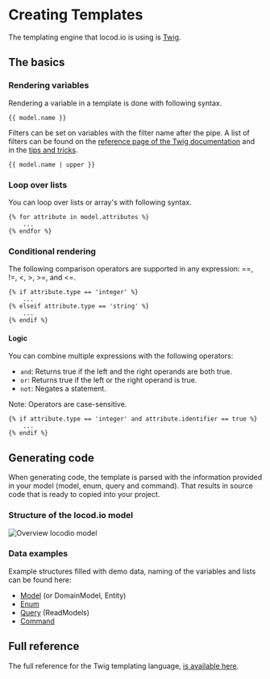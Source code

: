 # Creating Templates

The templating engine that locod.io is using is 
[Twig](https://twig.symfony.com/doc/3.x/templates.html).  

## The basics

### Rendering variables

Rendering a variable in a template is done with following syntax.  

```
{{ model.name }}
```

Filters can be set on variables with the filter name after the pipe.
A list of filters can be found on the [reference page of the 
Twig documentation](https://twig.symfony.com/doc/3.x/templates.html#filters) 
and in the [tips and tricks](tips.md#common-variable-name-filters).

```
{{ model.name | upper }}
```

### Loop over lists

You can loop over lists or array's with following syntax. 

```
{% for attribute in model.attributes %}
    ...
{% endfor %}
```


### Conditional rendering 

The following comparison operators are supported in any expression: ==, !=, <, >, >=, and <=.

```
{% if attribute.type == 'integer' %}
    ...
{% elseif attribute.type == 'string' %}
    ...
{% endif %}
```

#### Logic 

You can combine multiple expressions with the following operators:
* `and`: Returns true if the left and the right operands are both true.
* `or`: Returns true if the left or the right operand is true.
* `not`: Negates a statement.

Note: Operators are case-sensitive.

```
{% if attribute.type == 'integer' and attribute.identifier == true %}
    ...
{% endif %}
```

## Generating code

When generating code, the template is parsed with the information
provided in your model (model, enum, query and command).
That results in source code that is ready to copied into your project.

### Structure of the locod.io model

![Overview locodio model](/locodio_model.png)

### Data examples

Example structures filled with demo data, naming of the variables 
and lists can be found here:
* [Model](model.md#example-data) (or DomainModel, Entity)
* [Enum](enum.md#example-data)
* [Query](query.md#example-data) (ReadModels)
* [Command](command.md#example-data)

## Full reference

The full reference for the Twig templating language, 
[is available here](https://twig.symfony.com/doc/3.x/templates.html#twig-for-template-designers). 
